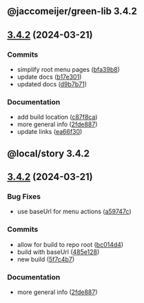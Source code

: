 ## @jaccomeijer/green-lib 3.4.2

## [3.4.2](https://github.com/jaccomeijer/green-lib/compare/3.4.1...3.4.2) (2024-03-21)


### Commits

* simplify root menu pages ([bfa39b8](https://github.com/jaccomeijer/green-lib/commit/bfa39b819971de6565cfc5e24267c3d56520aa7d))
* update docs ([b17e301](https://github.com/jaccomeijer/green-lib/commit/b17e301351ef1248868cfc8ea219d67d549ce543))
* updated docs ([d9b7b71](https://github.com/jaccomeijer/green-lib/commit/d9b7b716da598ea8b41302ca2025335dc44b91d5))


### Documentation

* add build location ([c87f8ca](https://github.com/jaccomeijer/green-lib/commit/c87f8cab61730b8b2564b7fdc92d08a5dde6844d))
* more general info ([2fde887](https://github.com/jaccomeijer/green-lib/commit/2fde8875a6b30e805668ffd9d5ee8b03d162abdc))
* update links ([ea66f30](https://github.com/jaccomeijer/green-lib/commit/ea66f304b1abb2a2dea0369634057842d3584fbb))



## @local/story 3.4.2

## [3.4.2](https://github.com/jaccomeijer/green-lib/compare/3.4.1...3.4.2) (2024-03-21)


### Bug Fixes

* use baseUrl for menu actions ([a59747c](https://github.com/jaccomeijer/green-lib/commit/a59747cb591def10be748203a5c24db2942b0168))


### Commits

* allow for build to repo root ([bc014d4](https://github.com/jaccomeijer/green-lib/commit/bc014d486cafc39a4e4f7c32d7de3ca594768380))
* build with baseUrl ([485e128](https://github.com/jaccomeijer/green-lib/commit/485e1288038e4f0fb97b083f4ee75b06961b2e45))
* new build ([5f7c4b7](https://github.com/jaccomeijer/green-lib/commit/5f7c4b745c72874e93476f3d06c2f6c1d8f5a6f5))


### Documentation

* more general info ([2fde887](https://github.com/jaccomeijer/green-lib/commit/2fde8875a6b30e805668ffd9d5ee8b03d162abdc))


